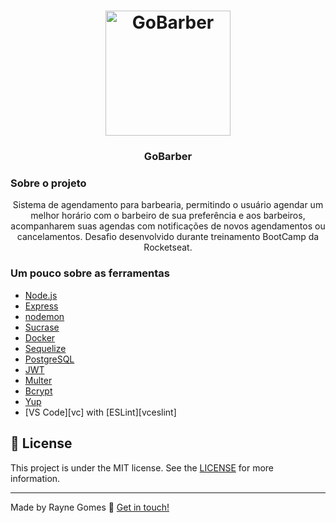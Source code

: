 <h1 align="center">
  <img alt="GoBarber" title="GoBarber" src="https://i.pinimg.com/originals/31/1a/31/311a31fad54dd3e355b50cfab60cb00c.png" height="200px" />
</h1>

<h3 align="center">
  GoBarber
</h3>

### Sobre o projeto
<p align="center">
 Sistema de agendamento para barbearia, permitindo o usuário agendar um melhor horário com o barbeiro de sua preferência e aos barbeiros, acompanharem suas agendas com notificações de novos agendamentos ou cancelamentos. Desafio desenvolvido durante treinamento BootCamp da Rocketseat.
</p>

### Um pouco sobre as ferramentas
-  [Node.js](https://nodejs.org/en/)
-  [Express](https://expressjs.com/)
-  [nodemon](https://nodemon.io/)
-  [Sucrase](https://github.com/alangpierce/sucrase)
-  [Docker](https://www.docker.com/docker-community)
-  [Sequelize](http://docs.sequelizejs.com/)
-  [PostgreSQL](https://www.postgresql.org/)
-  [JWT](https://jwt.io/)
-  [Multer](https://github.com/expressjs/multer)
-  [Bcrypt](https://www.npmjs.com/package/bcrypt)
-  [Yup](https://www.npmjs.com/package/yup)
-  [VS Code][vc] with [ESLint][vceslint]

## :memo: License
This project is under the MIT license. See the [LICENSE](https://github.com/lukemorales/gobarber-api/blob/master/LICENSE) for more information.

---

Made by Rayne Gomes :wave: [Get in touch!](https://www.linkedin.com/in/raynegomes/)
